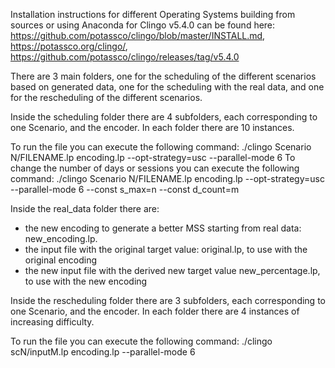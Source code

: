 Installation instructions for different Operating Systems building from sources or using Anaconda for Clingo v5.4.0 can be found here: https://github.com/potassco/clingo/blob/master/INSTALL.md, https://potassco.org/clingo/, https://github.com/potassco/clingo/releases/tag/v5.4.0

There are 3 main folders, one for the scheduling of the different scenarios based on generated data, one for the scheduling with the real data, and one for the rescheduling of the different scenarios.

Inside the scheduling folder there are 4 subfolders, each corresponding to one Scenario, and the encoder.
In each folder there are 10 instances.

To run the file you can execute the following command:
./clingo Scenario N/FILENAME.lp encoding.lp --opt-strategy=usc --parallel-mode 6
To change the number of days or sessions you can execute the following command:
./clingo Scenario N/FILENAME.lp encoding.lp --opt-strategy=usc --parallel-mode 6 --const s_max=n --const d_count=m

Inside the real_data folder there are:
- the new encoding to generate a better MSS starting from real data: new_encoding.lp.
- the input file with the original target value: original.lp, to use with the original encoding
- the new input file with the derived new target value new_percentage.lp, to use with the new encoding

Inside the rescheduling folder there are 3 subfolders, each corresponding to one Scenario, and the encoder.
In each folder there are 4 instances of increasing difficulty.

To run the file you can execute the following command:
./clingo scN/inputM.lp encoding.lp --parallel-mode 6
